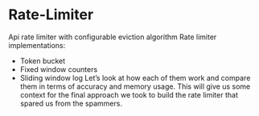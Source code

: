 # Rate-Limiter

Api rate limiter with configurable eviction algorithm
Rate limiter implementations:

- Token bucket
- Fixed window counters
- Sliding window log
Let’s look at how each of them work and compare them in terms of accuracy and memory usage. 
This will give us some context for the final approach we took to build the rate limiter that spared us from the spammers.

